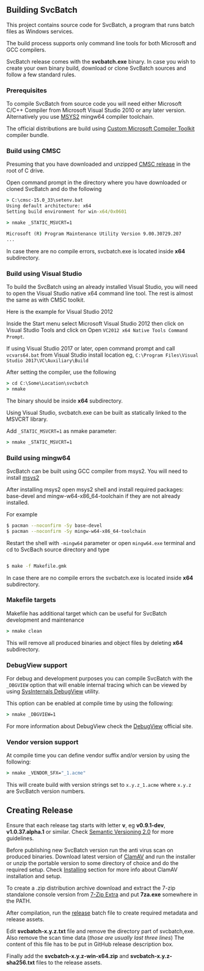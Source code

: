 ## Building SvcBatch

This project contains source code for SvcBatch, a program
that runs batch files as Windows services.

The build process supports only command line tools
for both Microsoft and GCC compilers.

SvcBatch release comes with the **svcbatch.exe** binary.
In case you wish to create your own binary build,
download or clone SvcBatch sources and follow a
few standard rules.

### Prerequisites

To compile SvcBatch from source code you will need either
Microsoft C/C++ Compiler from Microsoft Visual Studio 2010
or any later version. Alternatively you use
[MSYS2](https://www.msys2.org) mingw64 compiler toolchain.

The official distributions are build using
[Custom Microsoft Compiler Toolkit](https://github.com/mturk/cmsc)
compiler bundle.


### Build using CMSC

Presuming that you have downloaded and unzipped
[CMSC release](https://github.com/mturk/cmsc/releases)
in the root of C drive.

Open command prompt in the directory where you have
downloaded or cloned SvcBatch and do the following

```cmd
> C:\cmsc-15.0_33\setenv.bat
Using default architecture: x64
Setting build environment for win-x64/0x0601

> nmake _STATIC_MSVCRT=1

Microsoft (R) Program Maintenance Utility Version 9.00.30729.207
...
```

In case there are no compile errors, svcbatch.exe is located
inside **x64** subdirectory.

### Build using Visual Studio

To build the SvcBatch using an already installed Visual Studio,
you will need to open the Visual Studio native x64 command
line tool. The rest is almost the same as with CMSC toolkit.

Here is the example for Visual Studio 2012

Inside the Start menu select Microsoft Visual Studio 2012 then
click on Visual Studio Tools and click on
Open `VC2012 x64 Native Tools Command Prompt`.

If using Visual Studio 2017 or later, open command prompt
and call `vcvars64.bat` from Visual Studio install location
eg, `C:\Program Files\Visual Studio 2017\VC\Auxiliary\Build`


After setting the compiler, use the following

```cmd
> cd C:\Some\Location\svcbatch
> nmake

```

The binary should be inside **x64** subdirectory.

Using Visual Studio, svcbatch.exe can be built
as statically linked to the MSVCRT library.

Add `_STATIC_MSVCRT=1` as nmake parameter:
```cmd
> nmake _STATIC_MSVCRT=1

```

### Build using mingw64

SvcBatch can be built using GCC compiler from msys2.
You will need to install [msys2](https://www.msys2.org)

After installing msys2 open msys2 shell and
install required packages: base-devel and mingw-w64-x86_64-toolchain
if they are not already installed.

For example
```sh
$ pacman --noconfirm -Sy base-devel
$ pacman --noconfirm -Sy mingw-w64-x86_64-toolchain
```

Restart the shell with `-mingw64` parameter or open `mingw64.exe`
terminal and cd to SvcBach source directory and type

```sh

$ make -f Makefile.gmk
```

In case there are no compile errors the svcbatch.exe is located
inside **x64** subdirectory.

### Makefile targets

Makefile has additional target which can be useful
for SvcBatch development and maintenance

```cmd
> nmake clean
```

This will remove all produced binaries and object files
by deleting **x64** subdirectory.

### DebugView support

For debug and development purposes you can compile
SvcBatch with the `_DBGVIEW` option that will enable
internal tracing which can be viewed by using
[SysInternals DebugView](https://download.sysinternals.com/files/DebugView.zip)
utility.

This option can be enabled at compile time by using
the following:

```cmd
> nmake _DBGVIEW=1
```

For more information about DebugView check the
[DebugView](https://docs.microsoft.com/en-us/sysinternals/downloads/debugview)
official site.

### Vendor version support

At compile time you can define vendor suffix and/or version
by using the following:

```cmd
> nmake _VENDOR_SFX="_1.acme"
```

This will create build with version strings set to `x.y.z_1.acme` where
`x.y.z` are SvcBatch version numbers.

## Creating Release

Ensure that each release tag starts with letter **v**,
eg **v0.9.1-dev**, **v1.0.37.alpha.1** or similar.
Check [Semantic Versioning 2.0](https://semver.org/spec/v2.0.0.html)
for more guidelines.

Before publishing new SvcBatch version run the anti virus scan on produced binaries.
Download latest version of [ClamAV](https://www.clamav.net/downloads)
and run the installer or unzip the portable version to some directory of
choice and do the required setup. Check
[Installing](https://www.clamav.net/documents/installing-clamav-on-windows)
section for more info about ClamAV installation and setup.

To create a .zip distribution archive download
and extract the 7-zip standalone console version from
[7-Zip Extra](https://www.7-zip.org/a/7z1900-extra.7z)
and put **7za.exe** somewhere in the PATH.

After compilation, run the [release](../mkrelease.bat) batch file
to create required metadata and release assets.

Edit **svcbatch-x.y.z.txt** file and remove the directory
part of svcbatch,exe. Also remove the scan time data
(*those are usually last three lines*)
The content of this file has to be put in GitHub release description box.

Finally add the **svcbatch-x.y.z-win-x64.zip** and **svcbatch-x.y.z-sha256.txt**
files to the release assets.
